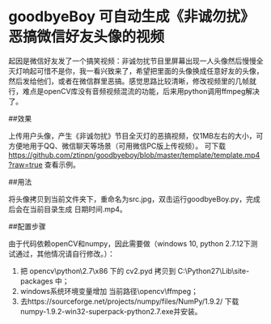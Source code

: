 # goodbyeBoy 可自动生成《非诚勿扰》恶搞微信好友头像的视频

起因是微信好友发了一个搞笑视频：非诚勿扰节目里屏幕出现一人头像然后慢慢全灭灯响起可惜不是你，我一看兴致来了，希望把里面的头像换成任意好友的头像，然后发给他们，或者在微信群里恶搞。感觉思路比较清晰，修改视频里的几帧就行，难点是openCV库没有音频视频混流的功能，后来用python调用ffmpeg解决了。

##效果

上传用户头像，产生《非诚勿扰》节目全灭灯的恶搞视频，仅1MB左右的大小，可方便地用于QQ、微信聊天等场景（可用微信PC版上传视频）。
可下载 https://github.com/ztinpn/goodbyeboy/blob/master/template/template.mp4?raw=true 查看示例。

##用法

将头像拷贝到当前文件夹下，重命名为src.jpg，双击运行goodbyeBoy.py，完成后会在当前目录生成 日期时间.mp4。

##配置步骤

由于代码依赖openCV和numpy，因此需要做（windows 10, python 2.7.12下测试通过，其他情况请自行修改。）：

1. 把 opencv\python\2.7\x86 下的 cv2.pyd 拷贝到 C:\Python27\Lib\site-packages 中；
2. windows系统环境变量增加 当前路径\opencv\ffmpeg；
3. 去https://sourceforge.net/projects/numpy/files/NumPy/1.9.2/ 下载numpy-1.9.2-win32-superpack-python2.7.exe并安装。



